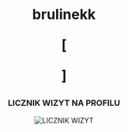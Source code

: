 <h1 align="center">brulinekk
<p align="center">
  [<p src="https://readme-typing-svg.herokuapp.com/?center=true&vCenter=true&color=da3287&width=500&lines=+discord.gg/fivepvppl" style="margin-bottom": 85px;" />]
</p>
</h1>

<h3 align="center">LICZNIK WIZYT NA PROFILU</h3>
<p align="center">
    <img src="https://profile-counter.glitch.me/brulinekk/count.svg" alt="LICZNIK WIZYT" />
</p>
